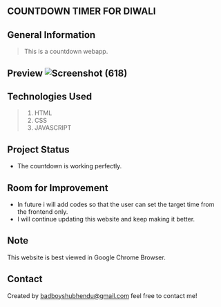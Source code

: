 ## COUNTDOWN TIMER FOR DIWALI


## General Information
> This is a countdown webapp.


## Preview ![Screenshot (618)](https://user-images.githubusercontent.com/82198522/181196255-c0a698ca-d163-4162-b120-98fa8f936040.png)


## Technologies Used
> 1. HTML
> 2. CSS
> 3. JAVASCRIPT


## Project Status
- The countdown is working perfectly.


## Room for Improvement
- In future i will add codes so that the user can set the target time from the frontend only.
- I will continue updating this website and keep making it better.


## Note
This website is best viewed in Google Chrome Browser.


## Contact
Created by badboyshubhendu@gmail.com  feel free to contact me!
